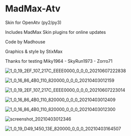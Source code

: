 # MadMax-Atv
Skin for OpenAtv (py2/py3)

Includes MadMax Skin plugins for online updates

Code by Madhouse

Graphics & style by StixMax

Thanks for testing Miky1964 - SkyRun1973 - Zorro71

![1_0_19_2EF_107_217C_EEEE0000_0_0_0_20210607222838](https://user-images.githubusercontent.com/35741027/121083483-c7e15580-c7df-11eb-8891-c2902d581fe5.jpg)

![1_0_16_86_4B0_110_820000_0_0_0_20210403012159](https://user-images.githubusercontent.com/35741027/113461076-6be30500-941b-11eb-834c-c2901adcbaed.jpg)

![1_0_19_2EF_107_217C_EEEE0000_0_0_0_20210607223014](https://user-images.githubusercontent.com/35741027/121083644-fc551180-c7df-11eb-9a84-32cab50fc0d7.jpg)

![1_0_16_86_4B0_110_820000_0_0_0_20210403012409](https://user-images.githubusercontent.com/35741027/113461093-79988a80-941b-11eb-8d59-5db5907c23aa.jpg)

![1_0_16_86_4B0_110_820000_0_0_0_20210403012300](https://user-images.githubusercontent.com/35741027/113461101-86b57980-941b-11eb-9533-8382932f356d.jpg)

![screenshot_20210403012346](https://user-images.githubusercontent.com/35741027/113461108-8ae19700-941b-11eb-8c5c-7c56ad0ae5e8.jpg)

![1_0_19_D49_1450_13E_820000_0_0_0_20210403164507](https://user-images.githubusercontent.com/35741027/113481845-316d7c80-949c-11eb-8796-debcc304b6e9.jpg)
